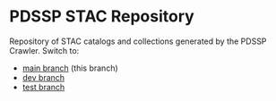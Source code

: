 # PDSSP STAC Repository

Repository of STAC catalogs and collections generated by the PDSSP Crawler. Switch to:

- [main branch](https://github.com/pdssp/pdssp-stac-repo/tree/main) (this branch)
- [dev branch](https://github.com/pdssp/pdssp-stac-repo/tree/dev)
- [test branch](https://github.com/pdssp/pdssp-stac-repo/tree/test)